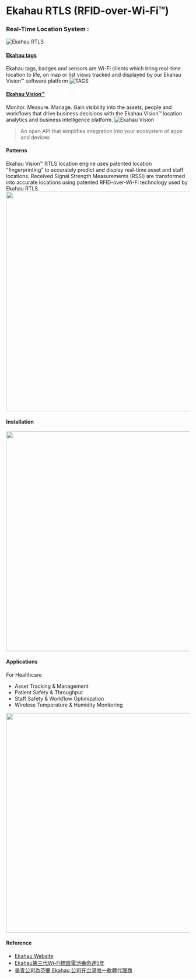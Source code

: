 # Ekahau RTLS  (RFID-over-Wi-Fi™)
### Real-Time Location System : 
![Ekahau RTLS](http://www.ekahau.com/userData/ekahau/infographs/H_RTLS-grey_5-02.png)
#### [Ekahau tags](http://www.ekahau.com/real-time-location-system/technology/wi-fi-tags)
Ekahau tags, badges and sensors are Wi-Fi clients which bring real-time location to life, on map or list views tracked and displayed by our Ekahau Vision™ software platform
![TAGS](http://www.ekahau.com/userData/ekahau/read-more-images-245x137px/ekahau-wifi-tags.jpg)

#### [Ekahau Vision™ ](http://www.ekahau.com/real-time-location-system/technology/ekahau-vision#!features--benefits-1)
Monitor. Measure. Manage.
Gain visibility into the assets, people and workflows that drive business decisions with the Ekahau Vision™ location analytics and business intelligence platform.
![Ekahau Vision](http://www.ekahau.com/userData/ekahau/read-more-images-245x137px/EKAHAU-VISION-asset-tracking-thumb.jpg)
> An open API that simplifies integration into your ecosystem of apps and devices

#### Patterns
Ekahau Vision™ RTLS location engine uses patented location “fingerprinting” to accurately predict and display real-time asset and staff locations.
Received Signal Strength Measurements (RSSI) are transformed into accurate locations using patented RFID-over-Wi-Fi technology used by Ekahau RTLS.
<img src="http://image.slidesharecdn.com/ekahau-090717201745-phpapp01/95/slide-8-728.jpg?cb=1247879892" width="600px"/>

#### Installation
<img src="http://image.slidesharecdn.com/ekahau-090717201745-phpapp01/95/slide-13-728.jpg?cb=1247879892" width="600px"/>


#### Applications
For Healthcare
* Asset Tracking & Management 
* Patient Safety & Throughput
* Staff Safety & Workflow Optimization
* Wireless Temperature & Humidity Monitoring 
<img src="http://image.slidesharecdn.com/ekahau-090717201745-phpapp01/95/slide-4-728.jpg?cb=1247879892" width="600px"/>
  
#### Reference
* [Ekahau Website](http://www.ekahau.com/)
* [Ekahau第三代Wi-Fi標籤電池壽命達5年](http://www.eettaiwan.com/ART_8800421883_617723_NP_831b440e.HTM)
* [昊青公司為芬蘭 Ekahau 公司在台灣唯一軟體代理商](http://www.sciformosa.com.tw/goods.php?act=view&no=8) 
